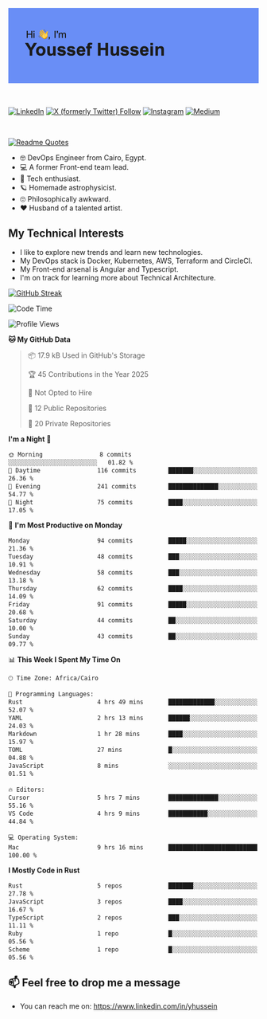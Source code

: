 [![Youssef's GitHub Banner](./assets/youssef-hussein.png)](https://github.com/yorki404)

</br>

[![LinkedIn](https://img.shields.io/badge/linkedin-%230077B5.svg?style=for-the-badge&logo=linkedin&logoColor=white)](https://www.linkedin.com/in/yhussein/)
[![X (formerly Twitter) Follow](https://img.shields.io/twitter/follow/devqikHQ?style=for-the-badge&logo=X&logoColor=White&labelColor=White)](https://twitter.com/devqikHQ)
[![Instagram](https://img.shields.io/badge/devqik-E4405F?style=for-the-badge&logo=Instagram&logoColor=white)](https://instagram.com/devqik)
[![Medium](https://img.shields.io/badge/Medium-12100E?style=for-the-badge&logo=medium&logoColor=white)](https://medium.com/@devqik)

</br>

[![Readme Quotes](https://quotes-github-readme.vercel.app/api?type=horizontal&theme=dark)](https://github.com/piyushsuthar/github-readme-quotes)

- :nerd_face: DevOps Engineer from Cairo, Egypt.
- :computer: A former Front-end team lead.
- :satellite: Tech enthusiast.
- :ringed_planet: Homemade astrophysicist.
- :roll_eyes: Philosophically awkward.
- :heart: Husband of a talented artist.

## My Technical Interests

- I like to explore new trends and learn new technologies.
- My DevOps stack is Docker, Kubernetes, AWS, Terraform and CircleCI.
- My Front-end arsenal is Angular and Typescript.
- I'm on track for learning more about Technical Architecture.

[![GitHub Streak](https://streak-stats.demolab.com/?user=devqik&theme=dark)](https://git.io/streak-stats)

<!--START_SECTION:waka-->
![Code Time](http://img.shields.io/badge/Code%20Time-898%20hrs%2040%20mins-blue)

![Profile Views](http://img.shields.io/badge/Profile%20Views-0-blue)

**🐱 My GitHub Data** 

> 📦 17.9 kB Used in GitHub's Storage 
 > 
> 🏆 45 Contributions in the Year 2025
 > 
> 🚫 Not Opted to Hire
 > 
> 📜 12 Public Repositories 
 > 
> 🔑 20 Private Repositories 
 > 
**I'm a Night 🦉** 

```text
🌞 Morning                8 commits           ░░░░░░░░░░░░░░░░░░░░░░░░░   01.82 % 
🌆 Daytime                116 commits         ███████░░░░░░░░░░░░░░░░░░   26.36 % 
🌃 Evening                241 commits         ██████████████░░░░░░░░░░░   54.77 % 
🌙 Night                  75 commits          ████░░░░░░░░░░░░░░░░░░░░░   17.05 % 
```
📅 **I'm Most Productive on Monday** 

```text
Monday                   94 commits          █████░░░░░░░░░░░░░░░░░░░░   21.36 % 
Tuesday                  48 commits          ███░░░░░░░░░░░░░░░░░░░░░░   10.91 % 
Wednesday                58 commits          ███░░░░░░░░░░░░░░░░░░░░░░   13.18 % 
Thursday                 62 commits          ████░░░░░░░░░░░░░░░░░░░░░   14.09 % 
Friday                   91 commits          █████░░░░░░░░░░░░░░░░░░░░   20.68 % 
Saturday                 44 commits          ██░░░░░░░░░░░░░░░░░░░░░░░   10.00 % 
Sunday                   43 commits          ██░░░░░░░░░░░░░░░░░░░░░░░   09.77 % 
```


📊 **This Week I Spent My Time On** 

```text
🕑︎ Time Zone: Africa/Cairo

💬 Programming Languages: 
Rust                     4 hrs 49 mins       █████████████░░░░░░░░░░░░   52.07 % 
YAML                     2 hrs 13 mins       ██████░░░░░░░░░░░░░░░░░░░   24.03 % 
Markdown                 1 hr 28 mins        ████░░░░░░░░░░░░░░░░░░░░░   15.97 % 
TOML                     27 mins             █░░░░░░░░░░░░░░░░░░░░░░░░   04.88 % 
JavaScript               8 mins              ░░░░░░░░░░░░░░░░░░░░░░░░░   01.51 % 

🔥 Editors: 
Cursor                   5 hrs 7 mins        ██████████████░░░░░░░░░░░   55.16 % 
VS Code                  4 hrs 9 mins        ███████████░░░░░░░░░░░░░░   44.84 % 

💻 Operating System: 
Mac                      9 hrs 16 mins       █████████████████████████   100.00 % 
```

**I Mostly Code in Rust** 

```text
Rust                     5 repos             ███████░░░░░░░░░░░░░░░░░░   27.78 % 
JavaScript               3 repos             ████░░░░░░░░░░░░░░░░░░░░░   16.67 % 
TypeScript               2 repos             ███░░░░░░░░░░░░░░░░░░░░░░   11.11 % 
Ruby                     1 repo              █░░░░░░░░░░░░░░░░░░░░░░░░   05.56 % 
Scheme                   1 repo              █░░░░░░░░░░░░░░░░░░░░░░░░   05.56 % 
```




<!--END_SECTION:waka-->

## 📫 Feel free to drop me a message
- You can reach me on: https://www.linkedin.com/in/yhussein
